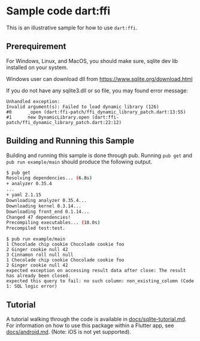 # Sample code dart:ffi

This is an illustrative sample for how to use `dart:ffi`.

## Prerequirement

For Windows, Linux, and MacOS, you should make sure, sqlite dev lib installed on your system.

Windows user can download dll from https://www.sqlite.org/download.html

If you do not have any sqlite3.dll or so file, you may found error message:

```
Unhandled exception:
Invalid argument(s): Failed to load dynamic library (126)
#0      _open (dart:ffi-patch/ffi_dynamic_library_patch.dart:13:55)
#1      new DynamicLibrary.open (dart:ffi-patch/ffi_dynamic_library_patch.dart:22:12)
```

## Building and Running this Sample

Building and running this sample is done through pub.
Running `pub get` and `pub run example/main` should produce the following output.

```sh
$ pub get
Resolving dependencies... (6.8s)
+ analyzer 0.35.4
...
+ yaml 2.1.15
Downloading analyzer 0.35.4...
Downloading kernel 0.3.14...
Downloading front_end 0.1.14...
Changed 47 dependencies!
Precompiling executables... (18.0s)
Precompiled test:test.

```

```
$ pub run example/main
1 Chocolade chip cookie Chocolade cookie foo
2 Ginger cookie null 42
3 Cinnamon roll null null
1 Chocolade chip cookie Chocolade cookie foo
2 Ginger cookie null 42
expected exception on accessing result data after close: The result has already been closed.
expected this query to fail: no such column: non_existing_column (Code 1: SQL logic error)
```

## Tutorial

A tutorial walking through the code is available in [docs/sqlite-tutorial.md](docs/sqlite-tutorial.md).
For information on how to use this package within a Flutter app, see [docs/android.md](docs/android.md).
(Note: iOS is not yet supported).
